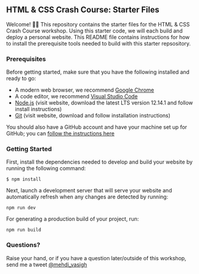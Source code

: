 ## HTML & CSS Crash Course: Starter Files

Welcome! 🎉🎊 This repository contains the starter files for the HTML & CSS Crash Course workshop. Using this starter code, we will each build and deploy a personal website. This README file contains instructions for how to install the prerequisite tools needed to build with this starter repsository.

### Prerequisites

Before getting started, make sure that you have the following installed and ready to go:

* A modern web browser, we recommend [Google Chrome](https://www.google.com/chrome/)
* A code editor, we recommend [Visual Studio Code](https://code.visualstudio.com/)
* [Node.js](https://nodejs.org/en/) (visit website, download the latest LTS version 12.14.1 and follow install instructions)
* [Git](https://git-scm.com/) (visit website, download and follow installation instructions)

You should also have a GitHub account and have your machine set up for GitHub; you can [follow the instructions here](https://help.github.com/en/github/getting-started-with-github/set-up-git#setting-up-git)

### Getting Started

First, install the dependencies needed to develop and build your website by running the following command:

```
$ npm install
```

Next, launch a development server that will serve your website and automatically refresh when any changes are detected by running:

```
npm run dev
```

For generating a production build of your project, run:

```
npm run build
```

### Questions?
Raise your hand, or if you have a question later/outside of this workshop, send me a tweet [@mehdi_vasigh](https://twitter.com/mehdi_vasigh)
